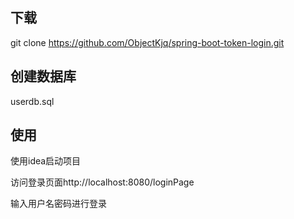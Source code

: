 ## 下载

git clone https://github.com/ObjectKjq/spring-boot-token-login.git

## 创建数据库

userdb.sql

## 使用

使用idea启动项目

访问登录页面http://localhost:8080/loginPage

输入用户名密码进行登录
